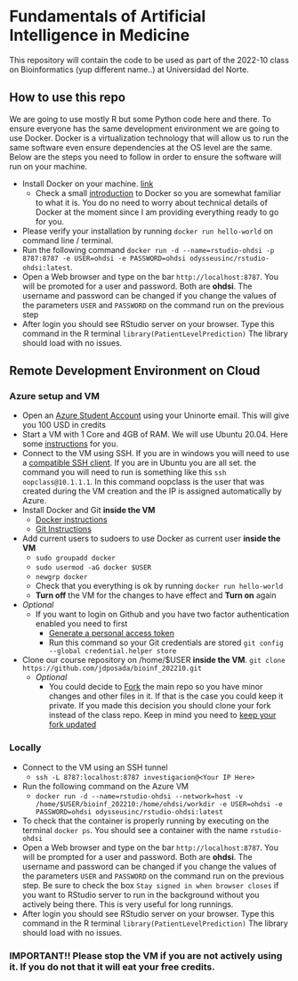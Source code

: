 # Fundamentals of Artificial Intelligence in Medicine

This repository will contain the code to be used as part of the 2022-10 class on Bioinformatics (yup different name..) at Universidad del Norte.

## How to use this repo

We are going to use mostly R but some Python code here and there. To ensure everyone has the same development environment we are going to use Docker. Docker is a virtualization technology that will allow us to run the same software even ensure dependencies at the OS level are the same. Below are the steps you need to follow in order to ensure the software will run on your machine.


- Install Docker on your machine. [link](https://docs.docker.com/get-docker/) 
    - Check a small [introduction](https://www.youtube.com/watch?v=_dfLOzuIg2o) to Docker so you are somewhat familiar to what it is. You do no need to worry about technical details of Docker at the moment since I am providing everything ready to go for you. 
- Please verify your installation by running `docker run hello-world` on command line / terminal. 
- Run the following command `docker run -d --name=rstudio-ohdsi -p 8787:8787 -e USER=ohdsi -e PASSWORD=ohdsi odysseusinc/rstudio-ohdsi:latest`.
- Open a Web browser and type on the bar `http://localhost:8787`. You will be promoted for a user and password. Both are **ohdsi**. The username and password can be changed if you change the values of the parameters `USER` and `PASSWORD` on the command run on the previous step
- After login you should see RStudio server on your browser. Type this command in the R terminal `library(PatientLevelPrediction)` The library should load with no issues.

## Remote Development Environment on Cloud

### Azure setup and VM

- Open an [Azure Student Account](https://azure.microsoft.com/en-us/free/students/) using your Uninorte email. This will give you 100 USD in credits
- Start a VM with 1 Core and 4GB of RAM.  We will use Ubuntu 20.04. Here some [instructions](https://docs.microsoft.com/en-us/azure/virtual-machines/linux/quick-create-portal) for you.
- Connect to the VM using SSH. If you are in windows you will need to use a [compatible SSH client](https://code.visualstudio.com/docs/remote/troubleshooting#_installing-a-supported-ssh-client). If you are in Ubuntu you are all set. the command you will need to run is something like this `ssh oopclass@10.1.1.1`. In this command oopclass is the user that was created during the VM creation and the IP is assigned automatically by Azure.
- Install Docker and Git **inside the VM**
    - [Docker instructions](https://docs.docker.com/engine/install/ubuntu/)
    - [Git Instructions](https://git-scm.com/book/en/v2/Getting-Started-Installing-Git)
- Add current users to sudoers to use Docker as current user **inside the VM**
    - `sudo groupadd docker`
    - `sudo usermod -aG docker $USER`
    - `newgrp docker`
    - Check that you everything is ok by running `docker run hello-world`
    - **Turn off** the VM for the changes to have effect and **Turn on** again
- *Optional*
    - If you want to login on Github and you have two factor authentication enabled you need to first
        - [Generate a personal access token](https://docs.github.com/en/authentication/keeping-your-account-and-data-secure/creating-a-personal-access-token)
        - Run this command so your Git credentials are stored `git config --global credential.helper store`
- Clone our course repository on /home/$USER **inside the VM**. `git clone https://github.com/jdposada/bioinf_202210.git`
    - *Optional*
        - You could decide to [Fork](https://docs.github.com/en/get-started/quickstart/fork-a-repo) the main repo so you have minor changes and other files in it. If that is the case you could keep it private. If you made this decision you should clone your fork instead of the class repo. Keep in mind you need to [keep your fork updated](https://stackoverflow.com/questions/39819441/keeping-a-fork-up-to-date)

### Locally

- Connect to the VM using an SSH tunnel
    - `ssh -L 8787:localhost:8787 investigacion@<Your IP Here>`
- Run the following command on the Azure VM 
    - `docker run -d --name=rstudio-ohdsi --network=host -v /home/$USER/bioinf_202210:/home/ohdsi/workdir -e USER=ohdsi -e PASSWORD=ohdsi odysseusinc/rstudio-ohdsi:latest`
- To check that the container is properly running by executing on the terminal `docker ps`. You should see a container with the name `rstudio-ohdsi`
- Open a Web browser and type on the bar `http://localhost:8787`. You will be prompted for a user and password. Both are **ohdsi**. The username and password can be changed if you change the values of the parameters `USER` and `PASSWORD` on the command run on the previous step. Be sure to check the box `Stay signed in when browser closes` if you want to RStudio server to run in the background without you actively being there. This is very useful for long runnings. 
- After login you should see RStudio server on your browser. Type this command in the R terminal `library(PatientLevelPrediction)` The library should load with no issues.

### IMPORTANT!! Please stop the VM if you are not actively using it. If you do not that it will eat your free credits. 
